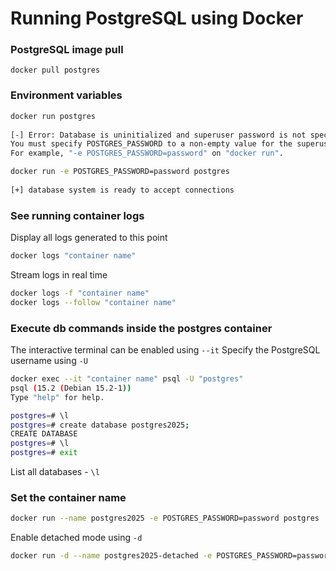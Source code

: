# Running PostgreSQL using Docker
 
### PostgreSQL image pull
```docker
docker pull postgres
```
 
### Environment variables
```bash
docker run postgres
 
[-] Error: Database is uninitialized and superuser password is not specified.
You must specify POSTGRES_PASSWORD to a non-empty value for the superuser.
For example, "-e POSTGRES_PASSWORD=password" on "docker run".
```
 
```bash
docker run -e POSTGRES_PASSWORD=password postgres
 
[+] database system is ready to accept connections
```
 
### See running container logs
Display all logs generated to this point
```bash
docker logs "container name"
```
 
Stream logs in real time
```bash
docker logs -f "container name"
docker logs --follow "container name"
```
 
### Execute db commands inside the postgres container
The interactive terminal can be enabled using  `--it`
Specify the PostgreSQL username using `-U`
 
```bash
docker exec --it "container name" psql -U "postgres"
psql (15.2 (Debian 15.2-1))
Type "help" for help.

postgres=# \l
postgres=# create database postgres2025;
CREATE DATABASE
postgres=# \l
postgres=# exit
```

List all databases - `\l`

### Set the container name

```bash
docker run --name postgres2025 -e POSTGRES_PASSWORD=password postgres
```

Enable detached mode using `-d`
```bash
docker run -d --name postgres2025-detached -e POSTGRES_PASSWORD=password postgres
```

